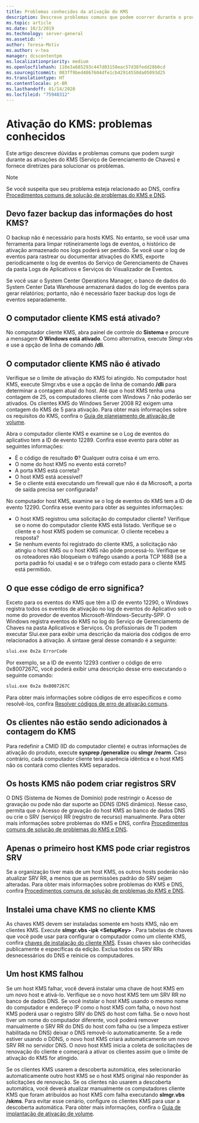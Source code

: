 ```yaml
---
title: Problemas conhecidos da ativação do KMS
description: Descreve problemas comuns que podem ocorrer durante o processo de ativação do KMS e oferece resoluções e diretrizes
ms.topic: article
ms.date: 10/3/2019
ms.technology: server-general
ms.assetid: ''
author: Teresa-Motiv
ms.author: v-tea
manager: dcscontentpm
ms.localizationpriority: medium
ms.openlocfilehash: 110e3a685293c447d03158eac57d38fedd28b0cd
ms.sourcegitcommit: 083ff9bed4867604dfe1cb42914550da05093d25
ms.translationtype: HT
ms.contentlocale: pt-BR
ms.lasthandoff: 01/14/2020
ms.locfileid: "75948312"
---
```

# <a name="kms-activation-known-issues"></a>Ativação do KMS: problemas conhecidos

Este artigo descreve dúvidas e problemas comuns que podem surgir durante as ativações do KMS (Serviço de Gerenciamento de Chaves) e fornece diretrizes para solucionar os problemas.

> [!NOTE]
> Se você suspeita que seu problema esteja relacionado ao DNS, confira [Procedimentos comuns de solução de problemas do KMS e DNS](common-troubleshooting-procedures-kms-dns.md).

## <a name="should-i-back-up-kms-host-information"></a>Devo fazer backup das informações do host KMS?

O backup não é necessário para hosts KMS. No entanto, se você usar uma ferramenta para limpar rotineiramente logs de eventos, o histórico de ativação armazenado nos logs poderá ser perdido. Se você usar o log de eventos para rastrear ou documentar ativações do KMS, exporte periodicamente o log de eventos do Serviço de Gerenciamento de Chaves da pasta Logs de Aplicativos e Serviços do Visualizador de Eventos.

Se você usar o System Center Operations Manager, o banco de dados do System Center Data Warehouse armazenará dados do log de eventos para gerar relatórios; portanto, não é necessário fazer backup dos logs de eventos separadamente.

## <a name="is-the-kms-client-computer-activated"></a>O computador cliente KMS está ativado?

No computador cliente KMS, abra painel de controle do **Sistema** e procure a mensagem **O Windows está ativado**. Como alternativa, execute Slmgr.vbs e use a opção de linha de comando **/dli**.

## <a name="the-kms-client-computer-does-not-activate"></a>O computador cliente KMS não é ativado

Verifique se o limite de ativação do KMS foi atingido. No computador host KMS, execute Slmgr.vbs e use a opção de linha de comando **/dli** para determinar a contagem atual do host. Até que o host KMS tenha uma contagem de 25, os computadores cliente com Windows 7 não poderão ser ativados. Os clientes KMS do Windows Server 2008 R2 exigem uma contagem do KMS de 5 para ativação. Para obter mais informações sobre os requisitos do KMS, confira o [Guia de planejamento de ativação de volume](https://go.microsoft.com/fwlink/?linkid=155926). 

Abra o computador cliente KMS e examine se o Log de eventos do aplicativo tem a ID de evento 12289. Confira esse evento para obter as seguintes informações:

- É o código de resultado **0**? Qualquer outra coisa é um erro.
- O nome do host KMS no evento está correto?
- A porta KMS está correta?
- O host KMS está acessível?
- Se o cliente está executando um firewall que não é da Microsoft, a porta de saída precisa ser configurada?

No computador host KMS, examine se o log de eventos do KMS tem a ID de evento 12290. Confira esse evento para obter as seguintes informações:

- O host KMS registrou uma solicitação do computador cliente? Verifique se o nome do computador cliente KMS está listado. Verifique se o cliente e o host KMS podem se comunicar. O cliente recebeu a resposta?
- Se nenhum evento foi registrado do cliente KMS, a solicitação não atingiu o host KMS ou o host KMS não pôde processá-lo. Verifique se os roteadores não bloqueiam o tráfego usando a porta TCP 1688 (se a porta padrão foi usada) e se o tráfego com estado para o cliente KMS está permitido.

## <a name="what-does-this-error-code-mean"></a>O que esse código de erro significa?

Exceto para os eventos do KMS que têm a ID de evento 12290, o Windows registra todos os eventos de ativação no log de eventos do Aplicativo sob o nome do provedor de eventos Microsoft-Windows-Security-SPP. O Windows registra eventos do KMS no log do Serviço de Gerenciamento de Chaves na pasta Aplicativos e Serviços. Os profissionais de TI podem executar Slui.exe para exibir uma descrição da maioria dos códigos de erro relacionados à ativação. A sintaxe geral desse comando é a seguinte:

```cmd
slui.exe 0x2a ErrorCode
```

Por exemplo, se a ID de evento 12293 contiver o código de erro 0x8007267C, você poderá exibir uma descrição desse erro executando o seguinte comando:

```cmd
slui.exe 0x2a 0x8007267C
```

Para obter mais informações sobre códigos de erro específicos e como resolvê-los, confira [Resolver códigos de erro de ativação comuns](activation-error-codes.md).

## <a name="clients-are-not-adding-to-the-kms-count"></a>Os clientes não estão sendo adicionados à contagem do KMS

Para redefinir a CMID (ID do computador cliente) e outras informações de ativação do produto, execute **sysprep /generalize** ou **slmgr /rearm**. Caso contrário, cada computador cliente terá aparência idêntica e o host KMS não os contará como clientes KMS separados.

## <a name="kms-hosts-are-unable-to-create-srv-records"></a>Os hosts KMS não podem criar registros SRV

O DNS (Sistema de Nomes de Domínio) pode restringir o Acesso de gravação ou pode não dar suporte ao DDNS (DNS dinâmico). Nesse caso, permita que o Acesso de gravação do host KMS ao banco de dados DNS ou crie o SRV (serviço) RR (registro de recurso) manualmente. Para obter mais informações sobre problemas do KMS e DNS, confira [Procedimentos comuns de solução de problemas do KMS e DNS](common-troubleshooting-procedures-kms-dns.md).

## <a name="only-the-first-kms-host-is-able-to-create-srv-records"></a>Apenas o primeiro host KMS pode criar registros SRV

Se a organização tiver mais de um host KMS, os outros hosts poderão não atualizar SRV RR, a menos que as permissões padrão do SRV sejam alteradas. Para obter mais informações sobre problemas do KMS e DNS, confira [Procedimentos comuns de solução de problemas do KMS e DNS](common-troubleshooting-procedures-kms-dns.md).

## <a name="i-installed-a-kms-key-on-the-kms-client"></a>Instalei uma chave KMS no cliente KMS

As chaves KMS devem ser instaladas somente em hosts KMS, não em clientes KMS. Execute **slmgr.vbs -ipk &lt;SetupKey&gt;** . Para tabelas de chaves que você pode usar para configurar o computador como um cliente KMS, confira [chaves de instalação do cliente KMS](KMSclientkeys.md). Essas chaves são conhecidas publicamente e específicas da edição. Exclua todos os SRV RRs desnecessários do DNS e reinicie os computadores.

## <a name="a-kms-host-failed"></a>Um host KMS falhou

Se um host KMS falhar, você deverá instalar uma chave de host KMS em um novo host e ativá-lo. Verifique se o novo host KMS tem um SRV RR no banco de dados DNS. Se você instalar o host KMS usando o mesmo nome do computador e endereço IP como o host KMS com falha, o novo host KMS poderá usar o registro SRV do DNS do host com falha. Se o novo host tiver um nome do computador diferente, você poderá remover manualmente o SRV RR do DNS do host com falha ou (se a limpeza estiver habilitada no DNS) deixar o DNS removê-lo automaticamente. Se a rede estiver usando o DDNS, o novo host KMS criará automaticamente um novo SRV RR no servidor DNS. O novo host KMS inicia a coleta de solicitações de renovação do cliente e começará a ativar os clientes assim que o limite de ativação do KMS for atingido.

Se os clientes KMS usarem a descoberta automática, eles selecionarão automaticamente outro host KMS se o host KMS original não responder às solicitações de renovação. Se os clientes não usarem a descoberta automática, você deverá atualizar manualmente os computadores cliente KMS que foram atribuídos ao host KMS com falha executando **slmgr.vbs /skms**. Para evitar esse cenário, configure os clientes KMS para usar a descoberta automática. Para obter mais informações, confira o [Guia de implantação de ativação de volume](https://go.microsoft.com/fwlink/?linkid=150083).
